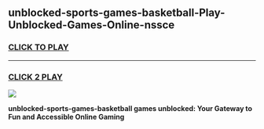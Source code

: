 
## unblocked-sports-games-basketball-Play-Unblocked-Games-Online-nssce
<h3>
<a href="https://premium76.site?title=unblocked-sports-games-basketball&ref=24A">CLICK TO PLAY</a></h3>
<hr>

<h3>
<a href="https://premium76.site?title=unblocked-sports-games-basketball&ref=24A">CLICK 2 PLAY</a>
  
</h3>

<a href="https://premium76.site?title=unblocked-sports-games-basketball&ref=24A"><img src="https://clearcache.store/games.png"></a>


**unblocked-sports-games-basketball games unblocked: Your Gateway to Fun and Accessible Online Gaming**
